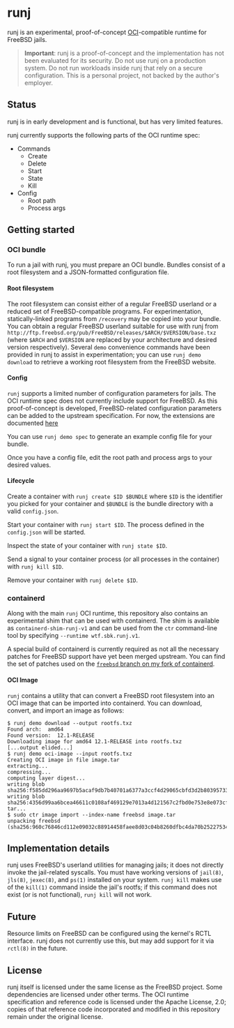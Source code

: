 # runj

runj is an experimental, proof-of-concept
[OCI](https://opencontainers.org)-compatible runtime for FreeBSD jails.

> **Important**: runj is a proof-of-concept and the implementation has not been
> evaluated for its security.  Do not use runj on a production system.  Do not
> run workloads inside runj that rely on a secure configuration.  This is a
> personal project, not backed by the author's employer.

## Status

runj is in early development and is functional, but has very limited features.

runj currently supports the following parts of the OCI runtime spec:

* Commands
  - Create
  - Delete
  - Start
  - State
  - Kill
* Config
  - Root path
  - Process args

## Getting started

### OCI bundle

To run a jail with runj, you must prepare an OCI bundle.  Bundles consist of a
root filesystem and a JSON-formatted configuration file.

#### Root filesystem

The root filesystem can consist either of a regular FreeBSD userland or a
reduced set of FreeBSD-compatible programs.  For experimentation, 
statically-linked programs from `/recovery` may be copied into your bundle.  You
can obtain a regular FreeBSD userland suitable for use with runj from
`http://ftp.freebsd.org/pub/FreeBSD/releases/$ARCH/$VERSION/base.txz` (where
`$ARCH` and `$VERSION` are replaced by your architecture and desired version
respectively).  Several `demo` convenience commands have been provided in runj
to assist in experimentation; you can use `runj demo download` to retrieve a
working root filesystem from the FreeBSD website.

#### Config

`runj` supports a limited number of configuration parameters for jails.
The OCI runtime spec does not currently include support for FreeBSD.  As this
proof-of-concept is developed, FreeBSD-related configuration parameters can be
added to the upstream specification.  For now, the extensions are documented
[here](docs/oci.md)

You can use `runj demo spec` to generate an example config file for your bundle.

Once you have a config file, edit the root path and process args to your desired
values.

#### Lifecycle

Create a container with `runj create $ID $BUNDLE` where `$ID` is the identifier
you picked for your container and `$BUNDLE` is the bundle directory with a valid
`config.json`.

Start your container with `runj start $ID`.  The process defined in the
`config.json` will be started.

Inspect the state of your container with `runj state $ID`.

Send a signal to your container process (or all processes in the container) with
`runj kill $ID`.

Remove your container with `runj delete $ID`.

### containerd

Along with the main `runj` OCI runtime, this repository also contains an
experimental shim that can be used with containerd.  The shim is available as
`containerd-shim-runj-v1` and can be used from the `ctr` command-line tool by
specifying `--runtime wtf.sbk.runj.v1`.

A special build of containerd is currently required as not all the necessary
patches for FreeBSD support have yet been merged upstream.  You can find the set
of patches used on the
[`freebsd` branch on my fork of containerd](https://github.com/samuelkarp/containerd/tree/freebsd).

#### OCI Image

`runj` contains a utility that can convert a FreeBSD root filesystem into an OCI
image that can be imported into containerd.  You can download, convert, and
import an image as follows:

```
$ runj demo download --output rootfs.txz
Found arch:  amd64
Found version:  12.1-RELEASE
Downloading image for amd64 12.1-RELEASE into rootfs.txz
[...output elided...]
$ runj demo oci-image --input rootfs.txz
Creating OCI image in file image.tar
extracting...
compressing...
computing layer digest...
writing blob sha256:f585dd296aa9697b5acaf9db7b40701a6377a3ccf4d29065cbfd3d2b80395733
writing blob sha256:4356d99aa6bcea46611c0108af469129e7013a4d121567c2fbd0e753e8e073cf
tar...
$ sudo ctr image import --index-name freebsd image.tar
unpacking freebsd (sha256:960c76846cd112e09032c88914458faee8d03c04b8260dfbc4da70b25227534a)...done
```

## Implementation details

runj uses FreeBSD's userland utilities for managing jails; it does not directly
invoke the jail-related syscalls.  You must have working versions of `jail(8)`,
`jls(8)`, `jexec(8)`, and `ps(1)` installed on your system.  `runj kill` makes
use of the `kill(1)` command inside the jail's rootfs; if this command does not
exist (or is not functional), `runj kill` will not work.

## Future

Resource limits on FreeBSD can be configured using the kernel's RCTL interface.
runj does not currently use this, but may add support for it via `rctl(8)` in
the future.

## License

runj itself is licensed under the same license as the FreeBSD project.  Some
dependencies are licensed under other terms.  The OCI runtime specification and
reference code is licensed under the Apache License, 2.0; copies of that
reference code incorporated and modified in this repository remain under the
original license.

